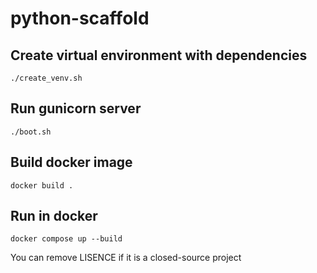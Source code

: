 # python-scaffold

## Create virtual environment with dependencies

    ./create_venv.sh

## Run gunicorn server

    ./boot.sh

## Build docker image

    docker build .

## Run in docker

    docker compose up --build

You can remove LISENCE if it is a closed-source project
